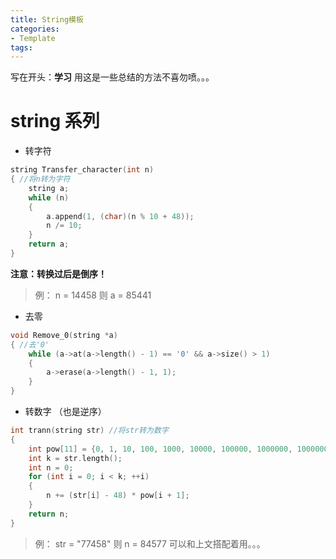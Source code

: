 ```yaml
---
title: String模板
categories:
- Template
tags:
---
```



写在开头：**学习** 用这是一些总结的方法不喜勿喷。。。

# string 系列 
- 转字符
```cpp
string Transfer_character(int n)
{ //将n转为字符
	string a;
	while (n)
	{
		a.append(1, (char)(n % 10 + 48));
		n /= 10;
	}
	return a;
}
```

**注意：转换过后是倒序！**  
>例： n = 14458 则 a = 85441

- 去零
```cpp
void Remove_0(string *a)
{ //去'0'
	while (a->at(a->length() - 1) == '0' && a->size() > 1)
	{
		a->erase(a->length() - 1, 1);
	}
}
```

- 转数字 （也是逆序）
```cpp
int trann(string str) //将str转为数字
{
	int pow[11] = {0, 1, 10, 100, 1000, 10000, 100000, 1000000, 10000000, 100000000, 1000000000}; //用以更快的算幂次
	int k = str.length();
	int n = 0;
	for (int i = 0; i < k; ++i)
	{
		n += (str[i] - 48) * pow[i + 1];
	}
	return n;
}
```

>例： str = "77458" 则 n = 84577 可以和上文搭配着用。。。



